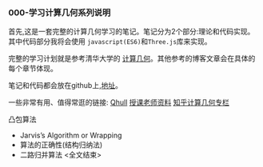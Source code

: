### 000-学习计算几何系列说明
首先,这是一套完整的计算几何学习的笔记。笔记分为2个部分:理论和代码实现。其中代码部分我将会使用 `javascript(ES6)`和`Three.js`库来实现。

完整的学习计划就是参考清华大学的 [计算几何](https://www.bilibili.com/video/BV1ZE41177JM?p=16)。其他参考的博客文章会在具体的每个章节体现。

笔记和代码都会放在github上,[地址](https://github.com/dslming/learningComputerGraphics/tree/master/%E8%AE%A1%E7%AE%97%E5%87%A0%E4%BD%95/)。

一些非常有用、值得常逛的链接:
[Qhull](http://www.qhull.org/)
[授课老师资料](https://dsa.cs.tsinghua.edu.cn/~deng/index.htm)
[知乎计算几何专栏](https://zhuanlan.zhihu.com/p/33355636)

凸包算法
- Jarvis’s Algorithm or Wrapping
- 算法的正确性(结构归纳法)
- 二路归并算法
<全文结束>
